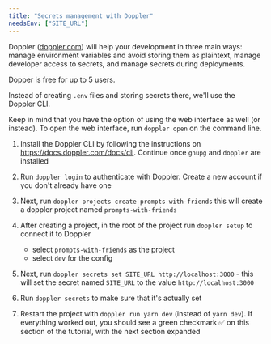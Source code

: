 ```yaml
---
title: "Secrets management with Doppler"
needsEnv: ["SITE_URL"]
---
```


Doppler (<a href="https://doppler.com" >doppler.com</a>) will help your development in three main ways: manage environment variables and avoid storing them as plaintext, manage developer access to secrets, and manage secrets during deployments.

Dopper is free for up to 5 users.

Instead of creating `.env` files and storing secrets there, we'll use the Doppler CLI.

Keep in mind that you have the option of using the web interface as well (or instead). To open the web interface, run `doppler open` on the command line.

1. Install the Doppler CLI by following the instructions on <a href="https://docs.doppler.com/docs/cli" >https://docs.doppler.com/docs/cli</a>. Continue once `gnupg` and `doppler` are installed

1. Run `doppler login` to authenticate with Doppler. Create a new account if you don't already have one

1. Next, run `doppler projects create prompts-with-friends` this will create a doppler project named `prompts-with-friends`

1. After creating a project, in the root of the project run `doppler setup` to connect it to Doppler
    - select `prompts-with-friends` as the project
    - select `dev` for the config

1. Next, run `doppler secrets set SITE_URL http://localhost:3000` - this will set the secret named `SITE_URL` to the value `http://localhost:3000`

1. Run `doppler secrets` to make sure that it's actually set

1. Restart the project with `doppler run yarn dev` (instead of `yarn dev`). If everything worked out, you should see a green checkmark ✅ on this section of the tutorial, with the next section expanded
